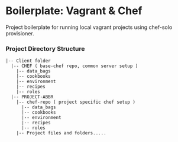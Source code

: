 # Boilerplate: Vagrant & Chef
Project boilerplate for running local vagrant projects using chef-solo provisioner.

### Project Directory Structure
```
|-- Client folder
  |-- CHEF ( base-chef repo, common server setup )
    |-- data_bags
    |-- cookbooks
    |-- environment
    |-- recipes
    |-- roles
  |-- PROJECT-ABBR
    |-- chef-repo ( project specific chef setup )
      |-- data_bags
      |-- cookbooks
      |-- environment
      |-- recipes
      |-- roles
    |-- Project files and folders.....
```
